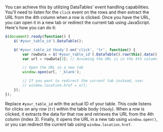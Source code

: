 You can achieve this by utilizing DataTables' event handling capabilities. You'll need to listen for the `click` event on the rows and then extract the URL from the 4th column when a row is clicked. Once you have the URL, you can open it in a new tab or redirect the current tab using JavaScript. Here's how you can do it:

```javascript
$(document).ready(function() {
    $('#your_table_id').DataTable();

    $('#your_table_id tbody').on('click', 'tr', function() {
        var rowData = $('#your_table_id').DataTable().row(this).data();
        var url = rowData[3]; // Assuming the URL is in the 4th column (index 3)

        // Open the URL in a new tab
        window.open(url, '_blank');

        // If you want to redirect the current tab instead, use:
        // window.location.href = url;
    });
});
```

Replace `#your_table_id` with the actual ID of your table. This code listens for clicks on any row (`tr`) within the table body (`tbody`). When a row is clicked, it extracts the data for that row and retrieves the URL from the 4th column (index 3). Finally, it opens the URL in a new tab using `window.open()`, or you can redirect the current tab using `window.location.href`.